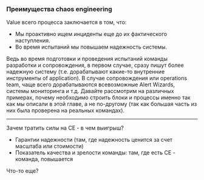 ### Преимущества chaos engineering 

Value всего процесса заключается в том, что:
- Мы проактивно ищем инциденты еще до их фактического наступления.
- Во время испытаний мы повышаем надежность системы. 

Ведь во время подготовки и проведения испытаний команды разработки и сопровождения, в первом случае, сразу пишут более надежную систему (т.е. дорабатывают какие-то внутренние инструменты of application). В случае сопровождения или operations team, чаще всего дорабатываются всевозможные Alert Wizards, системы мониторинга и т.д.
Давайте рассмотрим на различных примерах, почему необходимо строить блоки и процессы именно так как мы описали в этой главе, а не по-другому (так как большая часть из них была проверена на реальных командах).

---

Зачем тратить силы на CE - в чем выигрыш?

-  Гарантии надежности (там, где надежность ценится за счет масштаба или стоимости)
-  Показатель качества и зрелости команды: там, где есть CE - команда, повышается

Что-то еще?
